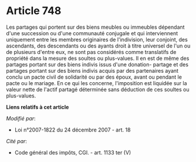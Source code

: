 # Article 748

Les partages qui portent sur des biens meubles ou immeubles dépendant d'une succession ou d'une communauté conjugale et qui
interviennent uniquement entre les membres originaires de l'indivision, leur conjoint, des ascendants, des descendants ou des
ayants droit à titre universel de l'un ou de plusieurs d'entre eux, ne sont pas considérés comme translatifs de propriété
dans la mesure des soultes ou plus-values. Il en est de même des partages portant sur des biens indivis issus d'une donation-
partage et des partages portant sur des biens indivis acquis par des partenaires ayant conclu un pacte civil de solidarité ou
par des époux, avant ou pendant le pacte ou le mariage. En ce qui les concerne, l'imposition est liquidée sur la valeur nette
de l'actif partagé déterminée sans déduction de ces soultes ou plus-values.

**Liens relatifs à cet article**

_Modifié par_:

  - Loi n°2007-1822 du 24 décembre 2007 - art. 18

_Cité par_:

  - Code général des impôts, CGI. - art. 1133 ter (V)
